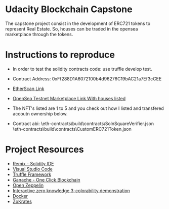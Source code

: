 # Udacity Blockchain Capstone

The capstone project consist in the development of ERC721 tokens to represent Real Estate. So, houses can be traded in the opensea marketplace through the tokens.

# Instructions to reproduce
* In order to test the solidity contracts code: use truffle develop test.  
* Contract Address: 0xFf288D1A6072100b4d96276C19bAC21a7Ef3cCEE   
* [EtherScan Link](https://rinkeby.etherscan.io/address/0xff288d1a6072100b4d96276c19bac21a7ef3ccee#events)  

* [OpenSea Testnet Marketplace Link With houses listed](https://testnets.opensea.io/assets/0xFf288D1A6072100b4d96276C19bAC21a7Ef3cCEE/0)
* The NFT's listed are 1 to 5 and you check out how I listed and transfered accoutn ownership below.
* Contract abi:
 \eth-contracts\build\contracts\SolnSquareVerifier.json
  \eth-contracts\build\contracts\CustomERC721Token.json
# Project Resources

* [Remix - Solidity IDE](https://remix.ethereum.org/)
* [Visual Studio Code](https://code.visualstudio.com/)
* [Truffle Framework](https://truffleframework.com/)
* [Ganache - One Click Blockchain](https://truffleframework.com/ganache)
* [Open Zeppelin ](https://openzeppelin.org/)
* [Interactive zero knowledge 3-colorability demonstration](http://web.mit.edu/~ezyang/Public/graph/svg.html)
* [Docker](https://docs.docker.com/install/)
* [ZoKrates](https://github.com/Zokrates/ZoKrates)
